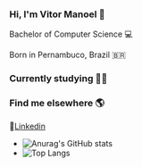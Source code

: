 ### Hi, I'm Vitor Manoel 👋

<p>Bachelor of Computer Science 💻</p>
<p>Born in Pernambuco, Brazil 🇧🇷 </p>

### Currently studying 👨‍💻 

### Find me elsewhere 🌎

💼[Linkedin](https://www.linkedin.com/in/vitormanoel/)

- ![Anurag's GitHub stats](https://github-readme-stats.vercel.app/api?username=vitormanoelcsantos&show_icons=true&theme=radical)
- ![Top Langs](https://github-readme-stats.vercel.app/api/top-langs/?username=vitormanoelcsantos&show_icons=true&theme=radical)
